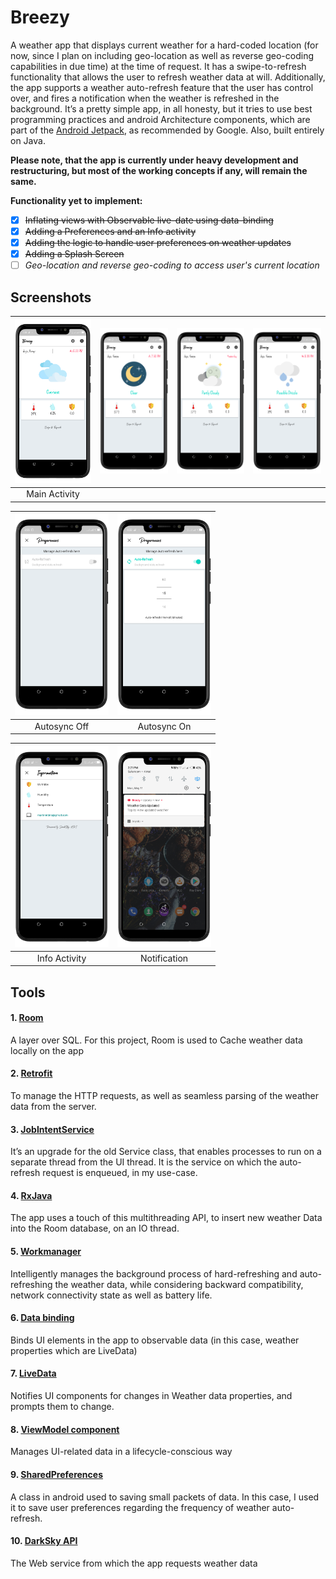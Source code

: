 # Breezy

A weather app that displays current weather for a hard-coded location (for now, since I plan on including geo-location as well as reverse geo-coding capabilities in due time) at the time of request. It has a swipe-to-refresh functionality that allows the user to refresh weather data at will. Additionally, the app supports a weather auto-refresh feature that the user has control over, and fires a notification when the weather is refreshed in the background.
It’s a pretty simple app, in all honesty, but it tries to use best programming practices and android Architecture components, which are part of the [Android Jetpack](https://www.youtube.com/watch?v=LmkKFCfmnhQ), as recommended by Google.
Also, built entirely on Java.

**Please note, that the app is currently under heavy development and restructuring, but most of the working concepts if any, will remain the same.**

**Functionality yet to implement:**
- [x] ~~Inflating views with Observable live-date using data-binding~~
- [x] ~~Adding a Preferences and an Info activity~~
- [x] ~~Adding the logic to handle user preferences on weather updates~~
- [x] ~~Adding a Splash Screen~~
- [ ] *Geo-location and reverse geo-coding to access user's current location*

## Screenshots

|<img src='shots/main1.png' width='150'/>|<img src='shots/main2.png' width='150'/>|<img src='shots/main3.png' width='150'/>|<img src='shots/main4.png' width='150'/>|
|:--:|:--:|:--:|:--:|
|Main Activity|

|<img src='shots/prefs2.png' width='150'/>|<img src='shots/prefs1.png' width='150'/>|
|:--:|:--:|
|Autosync Off|Autosync On|

|<img src='shots/info.png' width='150'/>|<img src='shots/notification.png' width='150'/>|
|:--:|:--:|
|Info Activity|Notification|

## Tools
#### 1.	[Room](https://www.youtube.com/watch?v=SKWh4ckvFPM)

A layer over SQL. For this project, Room is used to Cache weather data locally on the app

#### 2.	[Retrofit](https://www.youtube.com/watch?v=4JGvDUlfk7Y&list=PLrnPJCHvNZuCbuD3xpfKzQWOj3AXybSaM)

To manage the HTTP requests, as well as seamless parsing of the weather data from the server.

#### 3.	[JobIntentService](https://www.youtube.com/watch?v=B4gFbWnNpac)

It’s an upgrade for the old Service class, that enables processes to run on a separate thread from the UI thread. It is the service on which the auto-refresh request is enqueued, in my use-case.

#### 4.	[RxJava](https://www.google.com/url?sa=t&rct=j&q=&esrc=s&source=web&cd=3&cad=rja&uact=8&ved=2ahUKEwjZ3-a-vZrpAhUQkxQKHYWkBjoQFjACegQIAhAB&url=https%3A%2F%2Fgithub.com%2FReactiveX%2FRxAndroid&usg=AOvVaw3R1elAynpxKgfVUYOvIguC)

The app uses a touch of this multithreading API, to insert new weather Data into the Room database, on an IO thread.

#### 5.	[Workmanager](https://www.youtube.com/watch?v=pe_yqM16hPQ)

Intelligently manages the background process of hard-refreshing and auto-refreshing the weather data, while considering backward compatibility, network connectivity state as well as battery life.

#### 6.	[Data binding](https://www.youtube.com/watch?v=T-nQP9fidKU&t=30s)

Binds UI elements in the app to observable data (in this case, weather properties which are LiveData)

#### 7.	[LiveData](https://www.youtube.com/watch?v=OMcDk2_4LSk&t=33s)

Notifies UI components for changes in Weather data properties, and prompts them to change.

#### 8.	[ViewModel component](https://www.youtube.com/watch?v=5qlIPTDE274)

Manages UI-related data in a lifecycle-conscious way


#### 9.	[SharedPreferences](https://www.google.com/url?sa=t&rct=j&q=&esrc=s&source=web&cd=11&cad=rja&uact=8&ved=2ahUKEwiI697wuZrpAhUKdxoKHXb5BcgQFjAKegQIAxAB&url=https%3A%2F%2Fdeveloper.android.com%2Ftraining%2Fdata-storage%2Fshared-preferences&usg=AOvVaw1pvPHLCKq3V7wVe7Md_iyT)

A class in android used to saving small packets of data. In this case, I used it to save user preferences regarding the frequency of weather auto-refresh.

#### 10.	[DarkSky API](https://darksky.net/dev)

The Web service from which the app requests weather data


 

